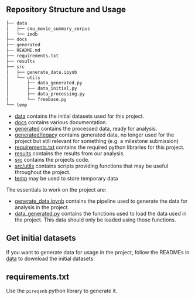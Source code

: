 ## Repository Structure and Usage

```bash
├── data
│   ├── cmu_movie_summary_corpus
│   └── imdb
├── docs
├── generated
├── README.md
├── requirements.txt
├── results
├── src
│   ├── generate_data.ipynb
│   └── utils
│       ├── data_generated.py
│       ├── data_initial.py
│       ├── data_processing.py
│       └── freebase.py
└── temp
```

- [data](../data/) contains the initial datasets used for this project.
- [docs](../docs/) contains various documentation.
- [generated](../generated/) contains the processed data, ready for analysis.
- [generated/legacy](../generated/legacy/) contains generated data, no longer used for the project but still relevant for something (e.g. a milestone submission)
- [requirements.txt](../requirements.txt) contains the required python libraries for this project.
- [results](../results/) contains the results from our analysis.
- [src](../src/) contains the projects code.
- [src/utils](../src/utils/) contains scripts providing functions that may be useful throughout the project.
- [temp](../temp/) may be used to store temporary data

The essentials to work on the project are:

- [generate_data.ipynb](../src/generate_data.ipynb) contains the pipeline used to generate the data for analysis in the project.
- [data_generated.py](../src/utils/data_generated.py) contains the functions used to load the data used in the project. This data should only be loaded using those functions.

## Get initial datasets

If you want to generate data for usage in the project, follow the READMEs in [data](../data/) to download the initial datasets.

## requirements.txt

Use the `pireqsnb` python library to generate it.
